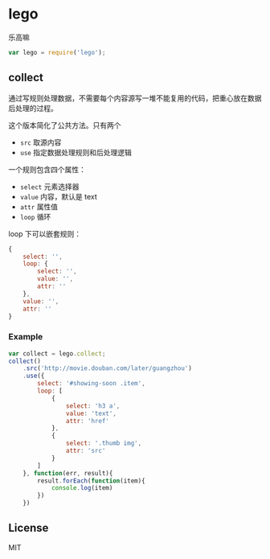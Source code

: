 # lego
乐高嘛
```js
var lego = require('lego');
```

## collect
通过写规则处理数据，不需要每个内容源写一堆不能复用的代码，把重心放在数据后处理的过程。

这个版本简化了公共方法。只有两个
- `src` 取源内容
- `use` 指定数据处理规则和后处理逻辑

一个规则包含四个属性：
- `select` 元素选择器
- `value` 内容，默认是 text
- `attr` 属性值
- `loop` 循环

loop 下可以嵌套规则：
```js
{
    select: '',
    loop: {
        select: '',
        value: '',
        attr: ''
    },
    value: '',
    attr: ''
}
```

### Example
```js
var collect = lego.collect;
collect()
    .src('http://movie.douban.com/later/guangzhou')
    .use({
        select: '#showing-soon .item',
        loop: [
            {
                select: 'h3 a',
                value: 'text',
                attr: 'href'
            },
            {
                select: '.thumb img',
                attr: 'src'
            }
        ]
    }, function(err, result){
        result.forEach(function(item){
            console.log(item)
        })
    })
```


## License
MIT
